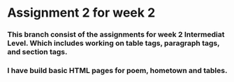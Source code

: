 # Assignment 2 for week 2

### This branch consist of the assignments for week 2 Intermediat Level. Which includes working on table tags, paragraph tags, and section tags.

### I have build basic HTML pages for poem, hometown and tables.

